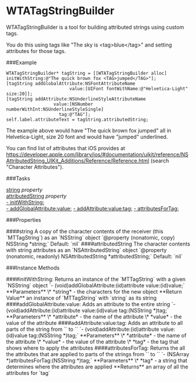 WTATagStringBuilder
===========

WTATagStringBuilder is a tool for building attributed strings using custom tags.  

You do this using tags like "The sky is \<tag>blue\</tag>" and setting attributes for those tags.

###Example
``` objc
WTATagStringBuilder* tagString = [[WTATagStringBuilder alloc] initWithString:@"The quick brown fox <TAG>jumped</TAG>"];
[tagString addGlobalAttribute:NSFontAttributeName 
                        value:[UIFont fontWithName:@"Helvetica-Light" size:20]];
[tagString addAttribute:NSUnderlineStyleAttributeName
                  value:[NSNumber numberWithInt:NSUnderlineStyleSingle]
                    tag:@"TAG"];
self.label.attributeText = tagString.attributedString;
```  

The example above would have "The quick brown fox jumped" all in Helvetica-Light, size 20 font and would have "jumped" underlined.

You can find list of attributes that iOS provides at https://developer.apple.com/library/ios/#documentation/uikit/reference/NSAttributedString_UIKit_Additions/Reference/Reference.html (search "Character Attributes").  

###Tasks

[string](#string) *property*  
[attributedString](#attributedString) *property*  
[- initWithString:](#initWithString)  
[- addGlobalAttribute:value:](#addGlobalAttributevalue)
[- addAttribute:value:tag:](#addAttributevaluetag)
[- attributesForTag:](#attributesForTag)

###Properties

<a name="string"/>
####string  
A copy of the character contents of the receiver (this `MTTagString`) as an `NSString` object  
`@property (nonatomic, copy) NSString *string;`  
Default: `nil`  

<a name="attributedString"/>
####attributedString
The character contents with string attributes as an `NSAttributedString` object  
`@property (nonatomic, readonly) NSAttributedString *attributedString;`  
Default: `nil`  

###Instance Methods

<a name="initWithString"/>
####initWithString:
Returns an instance of the `MTTagString` with a given `NSString` object  
`- (void)addGlobalAttribute:(id)attribute value:(id)value;`  
**Parameters**  
\* *string* - the characters for the new object  
**Return Value**  
    an instance of `MTTagString` with `string` as its string  

<a name="addGlobalAttributevalue"/>
####addGlobalAttribute:value:
Adds an attribute to the entire string  
`- (void)addAttribute:(id)attribute value:(id)value tag:(NSString *)tag;`  
**Parameters**  
\* *attribute* - the name of the attribute  
\* *value* - the value of the attribute  

<a name="addAttributevaluetag"/>
####addAttribute:value:tag:  
Adds an attribute to all parts of the string from `<tag>` to `</tag>`  
`- (void)addAttribute:(id)attribute value:(id)value tag:(NSString *)tag;`  
**Parameters**  
\* *attribute* - the name of the attribute  
\* *value* - the value of the attribute  
\* *tag* - the tag that shows where to apply the attributes  

<a name="attributesForTag"/>
####attributesForTag:  
Returns the all the attributes that are applied to parts of the strings from `<tag>` to `</tag>`  
`- (NSArray *)attributesForTag:(NSString *)tag;`  
**Parameters**  
\* *tag* - a string that determines where the attributes are applied  
**Returns**  
an array of all the attributes for `tag`  




